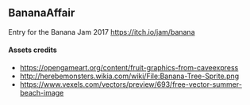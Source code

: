 ## BananaAffair

Entry for the Banana Jam 2017 https://itch.io/jam/banana

#### Assets credits

 * https://opengameart.org/content/fruit-graphics-from-caveexpress
 * http://herebemonsters.wikia.com/wiki/File:Banana-Tree-Sprite.png
 * https://www.vexels.com/vectors/preview/693/free-vector-summer-beach-image



